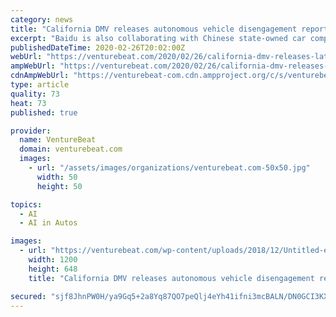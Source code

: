 ```yaml
---
category: news
title: "California DMV releases autonomous vehicle disengagement reports for 2019"
excerpt: "Baidu is also collaborating with Chinese state-owned car company FAW Group, which develops the Hongqi line of luxury cars, to deploy driverless vehicles in the Hunan capital of Changsha within the next few months. Its other automotive partners include Ford, with which it embarked last year on a two-year project to test self-driving vehicles ..."
publishedDateTime: 2020-02-26T20:02:00Z
webUrl: "https://venturebeat.com/2020/02/26/california-dmv-releases-latest-batch-of-autonomous-vehicle-disengagement-reports/"
ampWebUrl: "https://venturebeat.com/2020/02/26/california-dmv-releases-latest-batch-of-autonomous-vehicle-disengagement-reports/amp/"
cdnAmpWebUrl: "https://venturebeat-com.cdn.ampproject.org/c/s/venturebeat.com/2020/02/26/california-dmv-releases-latest-batch-of-autonomous-vehicle-disengagement-reports/amp/"
type: article
quality: 73
heat: 73
published: true

provider:
  name: VentureBeat
  domain: venturebeat.com
  images:
    - url: "/assets/images/organizations/venturebeat.com-50x50.jpg"
      width: 50
      height: 50

topics:
  - AI
  - AI in Autos

images:
  - url: "https://venturebeat.com/wp-content/uploads/2018/12/Untitled-e1570466139991.png?fit=1200%2C648&strip=all"
    width: 1200
    height: 648
    title: "California DMV releases autonomous vehicle disengagement reports for 2019"

secured: "sjf8JhnPW0H/ya9Gq5+2a8Yq87QO7peQlj4eYh41ifni3mcBALN/DN0GCI3KXi/kWGe5VzNKAET9XTd6I1tdzWVxItwtsxS37O+XPv6SGcxx6aLVA389yaFLC7SwT0f1zTLeclmsqdyY1H4RDizXwdEcVNdYjO/Esuj5SwGumRr6xOirp3HgbAuvRMozjbWgSPd6x54bnuRd6PO+UJUvgb//YwP+Y/fVQn75G3qVQHuMlA3js1EYXZyznD99lhK/nSgKMSiW5Dtj3s9sZ82khAbodxUxcLQ8vFjOBzQifGVwAKnyYldy1sD7YK+Xo7oU;0Pk92ysrkq/67+ZL22DXcw=="
---
```


